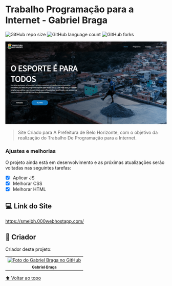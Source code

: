 # Trabalho Programação para a Internet - Gabriel Braga

![GitHub repo size](https://img.shields.io/github/repo-size/Gabriell-Braga/PPI_GabrielBraga?style=for-the-badge)
![GitHub language count](https://img.shields.io/github/languages/count/Gabriell-Braga/PPI_GabrielBraga?style=for-the-badge)
![GitHub forks](https://img.shields.io/github/forks/Gabriell-Braga/PPI_GabrielBraga?style=for-the-badge)

<img src="assets/img/imagem-site.png" alt="imagem-site">

> Site Criado para A Prefeitura de Belo Horizonte, com o objetivo da realização do Trabalho De Programação para a Internet.

### Ajustes e melhorias

O projeto ainda está em desenvolvimento e as próximas atualizações serão voltadas nas seguintes tarefas:

- [X] Aplicar JS
- [X] Melhorar CSS
- [X] Melhorar HTML

## 💻 Link do Site

https://smelbh.000webhostapp.com/
## 🤝 Criador

Criador deste projeto:

<table>
  <tr>
    <td align="center">
      <a href="#">
        <img src="https://avatars.githubusercontent.com/u/73250873?v=4" width="100px;" alt="Foto do Gabriel Braga no GitHub"/><br>
        <sub>
          <b>Gabriel Braga</b>
        </sub>
      </a>
    </td>
  </tr>
</table>

[⬆ Voltar ao topo](#nome-do-projeto)<br>

